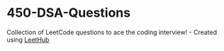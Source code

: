 # 450-DSA-Questions
Collection of LeetCode questions to ace the coding interview! - Created using [LeetHub](https://github.com/QasimWani/LeetHub)
